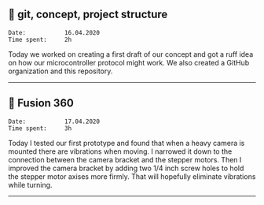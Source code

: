 ## :memo: git, concept, project structure

```
Date:           16.04.2020		
Time spent:     2h 
```

Today we worked on creating a first draft of our concept and got a ruff idea on how our microcontroller protocol might work. We also created a GitHub organization and this repository.

---

## :memo: Fusion 360

```
Date:           17.04.2020		
Time spent:     3h 
```

Today I tested our first prototype and found that when a heavy camera is mounted there are vibrations when moving. I narrowed it down to the connection between the camera bracket and the stepper motors. Then I improved the camera bracket by adding two 1/4 inch screw holes to hold the stepper motor axises more firmly. That will hopefully eliminate vibrations while turning. 

---

